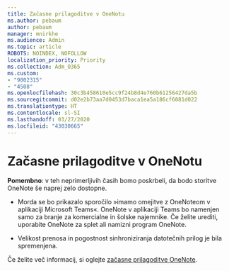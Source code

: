 ```yaml
---
title: Začasne prilagoditve v OneNotu
ms.author: pebaum
author: pebaum
manager: mnirkhe
ms.audience: Admin
ms.topic: article
ROBOTS: NOINDEX, NOFOLLOW
localization_priority: Priority
ms.collection: Adm_O365
ms.custom:
- "9002315"
- "4508"
ms.openlocfilehash: 30c3b458610e5cc9f24b8d4e760b61256427da5b
ms.sourcegitcommit: d02e2b73aa7d0453d7baca1ea5a186cf6081d022
ms.translationtype: HT
ms.contentlocale: sl-SI
ms.lasthandoff: 03/27/2020
ms.locfileid: "43030665"
---
```

# <a name="onenote-temporary-adjustments"></a>Začasne prilagoditve v OneNotu

**Pomembno**: v teh neprimerljivih časih bomo poskrbeli, da bodo storitve OneNote še naprej zelo dostopne.

- Morda se bo prikazalo sporočilo »imamo omejitve z OneNoteom v aplikaciji Microsoft Teams«. OneNote v aplikaciji Teams bo namenjen samo za branje za komercialne in šolske najemnike. Če želite urediti, uporabite OneNote za splet ali namizni program OneNote.

- Velikost prenosa in pogostnost sinhroniziranja datotečnih prilog je bila spremenjena.

Če želite več informacij, si oglejte [začasne prilagoditve OneNote](https://techcommunity.microsoft.com/t5/onenote-service-updates/awareness-of-temporary-adjustments-in-microsoft-onenote/m-p/1248100).
